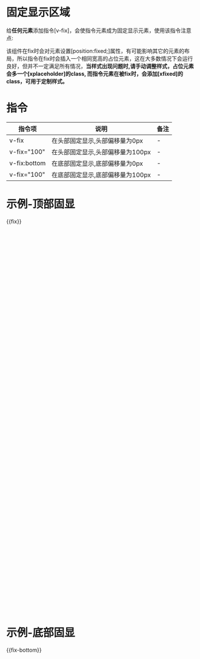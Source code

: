 # 固定显示区域

给<b>任何元素</b>添加指令[v-fix]，会使指令元素成为固定显示元素，使用该指令注意点:

该组件在fix时会对元素设置[position:fixed;]属性，有可能影响其它的元素的布局，所以指令在fix时会插入一个相同宽高的占位元素，这在大多数情况下会运行良好，但并不一定满足所有情况，<b>当样式出现问题时,请手动调整样式，占位元素会多一个[xplaceholder]的class, 而指令元素在被fix时，会添加[xfixed]的class，可用于定制样式。</b>

# 指令

| 指令项 | 说明 | 备注 |
| ----- | ----- | ----- |
| v-fix | 在头部固定显示,头部偏移量为0px | - |
| v-fix="100" | 在头部固定显示,头部偏移量为100px | - |
| v-fix:bottom | 在底部固定显示,底部偏移量为0px | - |
| v-fix="100" | 在底部固定显示,底部偏移量为100px | - |

# 示例-顶部固显

{{fix}}

<div style="height: 1000px;"></div>

# 示例-底部固显

{{fix-bottom}}
